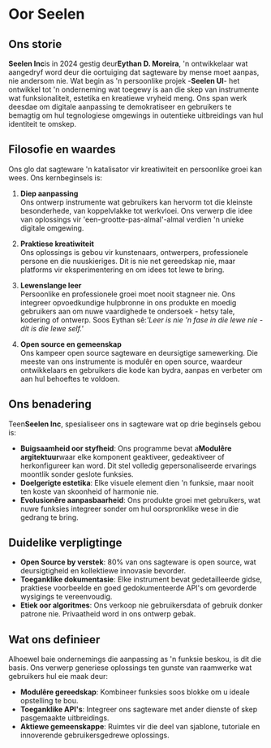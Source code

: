 # Oor Seelen

## Ons storie

**Seelen Inc**is in 2024 gestig deur**Eythan D. Moreira**, 'n ontwikkelaar wat aangedryf word deur die oortuiging dat sagteware by mense moet aanpas, nie andersom nie. Wat begin as 'n persoonlike projek -**Seelen UI**- het ontwikkel tot 'n onderneming wat toegewy is aan die skep van instrumente wat funksionaliteit, estetika en kreatiewe vryheid meng. Ons span werk deesdae om digitale aanpassing te demokratiseer en gebruikers te bemagtig om hul tegnologiese omgewings in outentieke uitbreidings van hul identiteit te omskep.

## Filosofie en waardes

Ons glo dat sagteware 'n katalisator vir kreatiwiteit en persoonlike groei kan wees. Ons kernbeginsels is:

1. **Diep aanpassing**\
   Ons ontwerp instrumente wat gebruikers kan hervorm tot die kleinste besonderhede, van koppelvlakke tot werkvloei. Ons verwerp die idee van oplossings vir 'een-grootte-pas-almal'-almal verdien 'n unieke digitale omgewing.

2. **Praktiese kreatiwiteit**\
   Ons oplossings is gebou vir kunstenaars, ontwerpers, professionele persone en die nuuskieriges. Dit is nie net gereedskap nie, maar platforms vir eksperimentering en om idees tot lewe te bring.

3. **Lewenslange leer**\
   Persoonlike en professionele groei moet nooit stagneer nie. Ons integreer opvoedkundige hulpbronne in ons produkte en moedig gebruikers aan om nuwe vaardighede te ondersoek - hetsy tale, kodering of ontwerp. Soos Eythan sê:*'Leer is nie 'n fase in die lewe nie - dit is die lewe self.'*

4. **Open source en gemeenskap**\
   Ons kampeer open source sagteware en deursigtige samewerking. Die meeste van ons instrumente is modulêr en open source, waardeur ontwikkelaars en gebruikers die kode kan bydra, aanpas en verbeter om aan hul behoeftes te voldoen.

## Ons benadering

Teen**Seelen Inc**, spesialiseer ons in sagteware wat op drie beginsels gebou is:

* **Buigsaamheid oor styfheid**: Ons programme bevat a**Modulêre argitektuur**waar elke komponent geaktiveer, gedeaktiveer of herkonfigureer kan word. Dit stel volledig gepersonaliseerde ervarings moontlik sonder geslote funksies.
* **Doelgerigte estetika**: Elke visuele element dien 'n funksie, maar nooit ten koste van skoonheid of harmonie nie.
* **Evolusionêre aanpasbaarheid**: Ons produkte groei met gebruikers, wat nuwe funksies integreer sonder om hul oorspronklike wese in die gedrang te bring.

## Duidelike verpligtinge

* **Open Source by verstek**: 80% van ons sagteware is open source, wat deursigtigheid en kollektiewe innovasie bevorder.
* **Toeganklike dokumentasie**: Elke instrument bevat gedetailleerde gidse, praktiese voorbeelde en goed gedokumenteerde API's om gevorderde wysigings te vereenvoudig.
* **Etiek oor algoritmes**: Ons verkoop nie gebruikersdata of gebruik donker patrone nie. Privaatheid word in ons ontwerp gebak.

## Wat ons definieer

Alhoewel baie ondernemings die aanpassing as 'n funksie beskou, is dit die basis. Ons verwerp generiese oplossings ten gunste van raamwerke wat gebruikers hul eie maak deur:

* **Modulêre gereedskap**: Kombineer funksies soos blokke om u ideale opstelling te bou.
* **Toeganklike API's**: Integreer ons sagteware met ander dienste of skep pasgemaakte uitbreidings.
* **Aktiewe gemeenskappe**: Ruimtes vir die deel van sjablone, tutoriale en innoverende gebruikersgedrewe oplossings.
